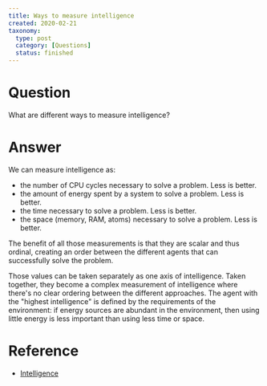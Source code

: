 ```yaml
---
title: Ways to measure intelligence
created: 2020-02-21
taxonomy:
  type: post
  category: [Questions]
  status: finished
---
```


# Question
What are different ways to measure intelligence?

# Answer
We can measure intelligence as:
* the number of CPU cycles necessary to solve a problem. Less is better.
* the amount of energy spent by a system to solve a problem. Less is better.
* the time necessary to solve a problem. Less is better.
* the space (memory, RAM, atoms) necessary to solve a problem. Less is better.

The benefit of all those measurements is that they are scalar and thus ordinal, creating an order between the different agents that can successfully solve the problem.

Those values can be taken separately as one axis of intelligence. Taken together, they become a complex measurement of intelligence where there's no clear ordering between the different approaches. The agent with the "highest intelligence" is defined by the requirements of the environment: if energy sources are abundant in the environment, then using little energy is less important than using less time or space.

# Reference
* [Intelligence](../../../../agi/intelligence)
